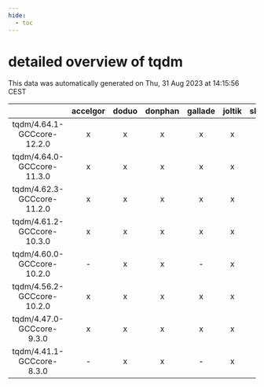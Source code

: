 ```yaml
---
hide:
  - toc
---
```


detailed overview of tqdm
=========================


This data was automatically generated on Thu, 31 Aug 2023 at 14:15:56 CEST  

| |accelgor|doduo|donphan|gallade|joltik|skitty|swalot|victini|
| :---: | :---: | :---: | :---: | :---: | :---: | :---: | :---: | :---: |
|tqdm/4.64.1-GCCcore-12.2.0|x|x|x|x|x|x|x|x|
|tqdm/4.64.0-GCCcore-11.3.0|x|x|x|x|x|x|x|x|
|tqdm/4.62.3-GCCcore-11.2.0|x|x|x|x|x|x|x|x|
|tqdm/4.61.2-GCCcore-10.3.0|x|x|x|x|x|x|x|x|
|tqdm/4.60.0-GCCcore-10.2.0|-|x|x|-|x|x|x|x|
|tqdm/4.56.2-GCCcore-10.2.0|x|x|x|x|x|x|x|x|
|tqdm/4.47.0-GCCcore-9.3.0|x|x|x|x|x|x|x|x|
|tqdm/4.41.1-GCCcore-8.3.0|-|x|x|-|x|x|x|x|
